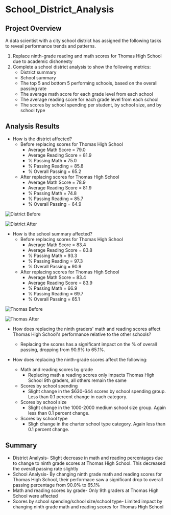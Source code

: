# School_District_Analysis

## Project Overview
A data scientist with a city school district has assigned the following tasks to reveal performance trends and patterns.

1. Replace ninth-grade reading and math scores for Thomas High School due to academic dishonesty
2. Complete a school district analysis to show the following metrics:
    - District summary
    - School summary
    - The top 5 and bottom 5 performing schools, based on the overall passing rate
    - The average math score for each grade level from each school
    - The average reading score for each grade level from each school
    - The scores by school spending per student, by school size, and by school type

## Analysis Results
- How is the district affected?
  - Before replacing scores for Thomas High School
    - Average Math Score = 79.0
    - Average Reading Score = 81.9
    - % Passing Math = 75.0
    - % Passing Reading = 85.8
    - % Overall Passing = 65.2
  - After replacing scores for Thomas High School   
    - Average Math Score = 78.9
    - Average Reading Score = 81.9
    - % Passing Math = 74.8
    - % Passing Reading = 85.7
    - % Overall Passing = 64.9  
    
![District Before](https://user-images.githubusercontent.com/96347933/150705835-f7e8eb48-1eae-495a-be98-b65b1d4219fa.PNG)

![District After](https://user-images.githubusercontent.com/96347933/150705862-a5d97126-6613-419c-ac66-0ad681bcfba6.PNG)

- How is the school summary affected?
  - Before replacing scores for Thomas High School
    - Average Math Score = 83.4
    - Average Reading Score = 83.8
    - % Passing Math = 93.3
    - % Passing Reading = 97.3
    - % Overall Passing = 90.9
  - After replacing scores for Thomas High School   
    - Average Math Score = 83.4
    - Average Reading Score = 83.9
    - % Passing Math = 66.9
    - % Passing Reading = 69.7
    - % Overall Passing = 65.1  

![Thomas Before](https://user-images.githubusercontent.com/96347933/150663366-5504326d-0fd5-4a7d-9afb-39cda1204615.PNG)

![Thomas After](https://user-images.githubusercontent.com/96347933/150663377-12d0880b-d9f3-4bbb-a2b8-7c77047defc4.PNG)

- How does replacing the ninth graders' math and reading scores affect Thomas High School's performance relative to the other schools?
  - Replacing the scores has a significant impact on the % of overall passing, dropping from 90.9% to 65.1%.

- How does replacing the ninth-grade scores affect the following:
  - Math and reading scores by grade
    - Replacing math a reading scores only impacts Thomas High School 9th graders, all others remain the same
  - Scores by school spending 
    - Slight change in the $630-644 scores by school spending group.  Less than 0.1 percent change in each category.
  - Scores by school size
    - Slight change in the 1000-2000 medium school size group.  Again less than 0.1 percent change.
  - Scores by school type
    - Sligh change in the charter school type category.  Again less than 0.1 percent change.

## Summary
- District Analysis- Slight decrease in math and reading percentages due to change to ninth grade scores at Thomas High School.  This decreased the overall passing rate slightly
- School Analysis- By changing ninth grade math and reading scores for Thomas High School, their performace saw a significant drop to overall passing percentage from 90.0% to 65.1%
- Math and reading scores by grade- Only 9th graders at Thomas High School were affected
- Scores by school spending/school size/school type- Limited impact by changing ninth grade math and reading scores for Thomas High School


